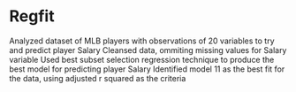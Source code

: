 # Regfit
Analyzed dataset of MLB players with  observations of 20 variables to try and predict player Salary
Cleansed data, ommiting missing values for Salary variable
Used best subset selection regression technique to produce the best model for predicting player Salary 
Identified model 11 as the best fit for the data, using adjusted r squared as the criteria 
